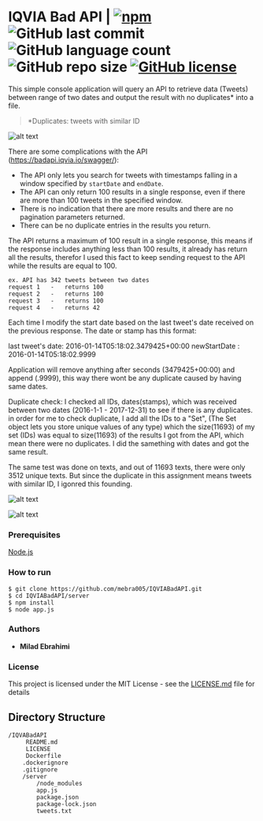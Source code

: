 
# IQVIA Bad API  | [![npm](https://img.shields.io/badge/npm-v5.5.1-blue.svg?style=flat-square)](https://www.npmjs.com/package/npm) ![GitHub last commit](https://img.shields.io/github/last-commit/mebra005/IQVIABadAPI.svg?style=flat-square) ![GitHub language count](https://img.shields.io/github/languages/count/mebra005/iqviabadapi.svg?style=flat-square) ![GitHub repo size](https://img.shields.io/github/repo-size/mebra005/iqviabadapi.svg?style=flat-square) [![GitHub license](https://img.shields.io/badge/license-MIT-blue.svg?style=flat-square)](https://github.com/your/your-project/blob/master/LICENSE)


 This simple console application will query an API to retrieve data (Tweets) between range of two dates and output the result with no duplicates* into a file.
 
 >*Duplicates: tweets with similar ID

 ![alt text](https://i.ibb.co/T0tWZjx/Capture.png)


 There are some complications with the API (https://badapi.iqvia.io/swagger/):
 * The API only lets you search for tweets with timestamps falling in a window specified by `startDate`
and `endDate`.
* The API can only return 100 results in a single response, even if there are more than 100 tweets in the
specified window.
* There is no indication that there are more results and there are no pagination parameters returned.
* There can be no duplicate entries in the results you return.
 

The API returns a maximum of 100 result in a single response, this means if the response includes anything less than 100 results, it already has return all the results, therefor I used this fact to keep sending request to the API while the results are equal to 100.

```
ex. API has 342 tweets between two dates
request 1   -   returns 100
request 2   -   returns 100
request 3   -   returns 100
request 4   -   returns 42  
```

Each time I modify the start date based on the last tweet's date received on the previous response.
The date or stamp has this format:

last tweet's date:  2016-01-14T05:18:02.3479425+00:00
newStartDate :   2016-01-14T05:18:02.9999

Application will remove anything after seconds (3479425+00:00) and append (.9999), this way there wont be any duplicate caused by having same dates.

Duplicate check:
I checked all IDs, dates(stamps),  which was received between two dates (2016-1-1  - 2017-12-31) to see if there is any duplicates. in order for me to check duplicate, I add all the IDs to a "Set", (The Set object lets you store unique values of any type) which the size(11693) of my set (IDs) was equal to size(11693) of the results I got from the API, which mean there were no duplicates. I did the samething with dates and got the same result.

The same test was done on texts, and out of 11693 texts, there were only 3512 unique texts. But since the duplicate in this assignment means tweets with similar ID, I igonred this founding. 

  ![alt text](https://i.ibb.co/7YRsGNK/Capture2.png)
  
  ![alt text](https://i.ibb.co/KKFtnpz/Capture3.png)

### Prerequisites

 [Node.js](https://nodejs.org/en/download/ "Download Node.js")


### How to run

```
$ git clone https://github.com/mebra005/IQVIABadAPI.git
$ cd IQVIABadAPI/server
$ npm install
$ node app.js
```

### Authors

* **Milad Ebrahimi** 


### License

This project is licensed under the MIT License - see the [LICENSE.md](LICENSE.md) file for details

## Directory Structure


    /IQVABadAPI
         README.md
         LICENSE
         Dockerfile
        .dockerignore
        .gitignore
        /server               
            /node_modules
            app.js
            package.json
            package-lock.json
            tweets.txt

